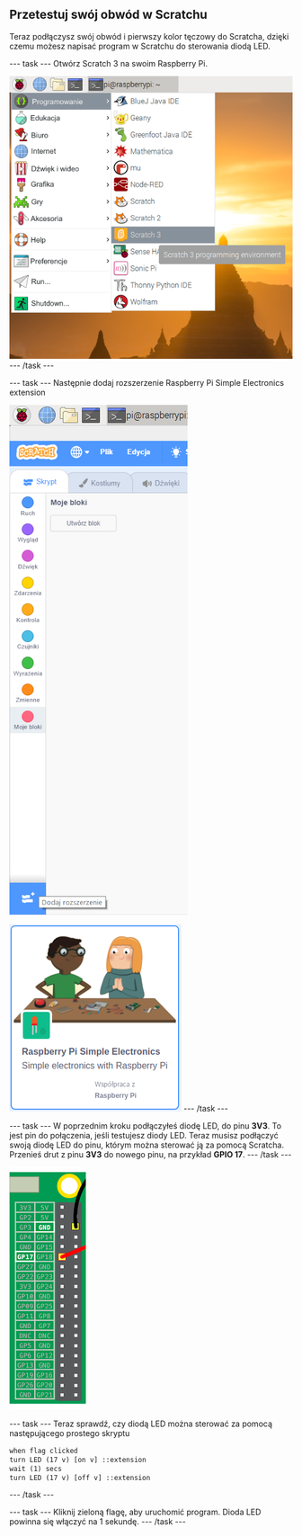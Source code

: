 ## Przetestuj swój obwód w Scratchu

Teraz podłączysz swój obwód i pierwszy kolor tęczowy do Scratcha, dzięki czemu możesz napisać program w Scratchu do sterowania diodą LED.

--- task --- Otwórz Scratch 3 na swoim Raspberry Pi.

![otwórz scratcha](images/open-scratch.png) --- /task ---

--- task --- Następnie dodaj rozszerzenie Raspberry Pi Simple Electronics extension

![dodaj-rozszerzenie](images/add-extension.png)

![prosta elektronika](images/simple-electronics.png) --- /task ---

--- task --- W poprzednim kroku podłączyłeś diodę LED, do pinu **3V3**. To jest pin do połączenia, jeśli testujesz diody LED. Teraz musisz podłączyć swoją diodę LED do pinu, którym można sterować ją za pomocą Scratcha. Przenieś drut z pinu **3V3** do nowego pinu, na przykład **GPIO 17**. --- /task ---

![Przenieś pin](images/movepin.png)

--- task --- Teraz sprawdź, czy diodą LED można sterować za pomocą następującego prostego skryptu

```blocks3
when flag clicked
turn LED (17 v) [on v] ::extension
wait (1) secs
turn LED (17 v) [off v] ::extension
```

--- /task ---

--- task --- Kliknij zieloną flagę, aby uruchomić program. Dioda LED powinna się włączyć na 1 sekundę. --- /task ---